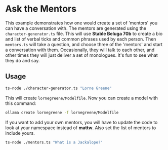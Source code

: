 # Ask the Mentors

This example demonstrates how one would create a set of 'mentors' you can have a conversation with. The mentors are generated using the `character-generator.ts` file. This will use **Stable Beluga 70b** to create a bio and list of verbal ticks and common phrases used by each person. Then `mentors.ts` will take a question, and choose three of the 'mentors' and start a conversation with them. Occasionally, they will talk to each other, and other times they will just deliver a set of monologues. It's fun to see what they do and say.

## Usage

```bash
ts-node ./character-generator.ts "Lorne Greene"
```

This will create `lornegreene/Modelfile`. Now you can create a model with this command:

```bash
ollama create lornegreene -f lornegreene/Modelfile
```

If you want to add your own mentors, you will have to update the code to look at your namespace instead of **mattw**. Also set the list of mentors to include yours.

```bash
ts-node ./mentors.ts "What is a Jackalope?"
```
